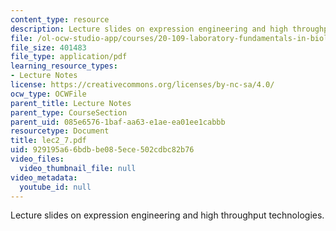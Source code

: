 ```yaml
---
content_type: resource
description: Lecture slides on expression engineering and high throughput technologies.
file: /ol-ocw-studio-app/courses/20-109-laboratory-fundamentals-in-biological-engineering-fall-2007/929195a66bdbbe085ece502cdbc82b76_lec2_7.pdf
file_size: 401483
file_type: application/pdf
learning_resource_types:
- Lecture Notes
license: https://creativecommons.org/licenses/by-nc-sa/4.0/
ocw_type: OCWFile
parent_title: Lecture Notes
parent_type: CourseSection
parent_uid: 085e6576-1baf-aa63-e1ae-ea01ee1cabbb
resourcetype: Document
title: lec2_7.pdf
uid: 929195a6-6bdb-be08-5ece-502cdbc82b76
video_files:
  video_thumbnail_file: null
video_metadata:
  youtube_id: null
---
```

Lecture slides on expression engineering and high throughput technologies.